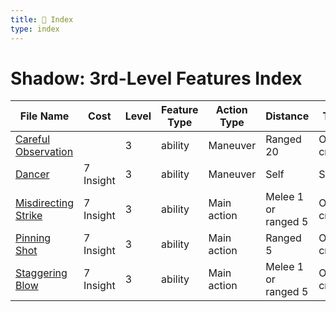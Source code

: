 ```yaml
---
title: 📑 Index
type: index
---
```


# Shadow: 3rd-Level Features Index

| File Name                                       | Cost      | Level | Feature Type | Action Type | Distance            | Target       |
| ----------------------------------------------- | --------- | ----- | ------------ | ----------- | ------------------- | ------------ |
| [Careful Observation](../Careful%20Observation) |           | 3     | ability      | Maneuver    | Ranged 20           | One creature |
| [Dancer](../Dancer)                             | 7 Insight | 3     | ability      | Maneuver    | Self                | Self         |
| [Misdirecting Strike](../Misdirecting%20Strike) | 7 Insight | 3     | ability      | Main action | Melee 1 or ranged 5 | One creature |
| [Pinning Shot](../Pinning%20Shot)               | 7 Insight | 3     | ability      | Main action | Ranged 5            | One creature |
| [Staggering Blow](../Staggering%20Blow)         | 7 Insight | 3     | ability      | Main action | Melee 1 or ranged 5 | One creature |
